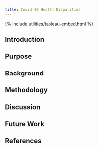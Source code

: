 ```yaml
---
title: Covid-19 Health Disparities
---
```


{% include utilities/tableau-embed.html %}

## Introduction

## Purpose

## Background

## Methodology

## Discussion

## Future Work

## References
